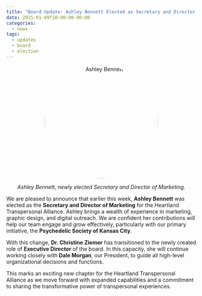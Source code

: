 ```yaml
---
title: "Board Update: Ashley Bennett Elected as Secretary and Director of Marketing"
date: 2025-01-09T10:00:00-06:00
categories:
  - news
tags:
  - updates
  - board
  - election
---
```

<div style="text-align: center;">
  <img src="{{ '/assets/images/ashley-bio.jpg' | relative_url }}" alt="Ashley Bennett" style="border-radius: 50%; width: 300px; height: 300px; object-fit: cover;">
  <p style="text-align: center; font-style: italic;">Ashley Bennett, newly elected Secretary and Director of Marketing.</p>
</div>

We are pleased to announce that earlier this week, **Ashley Bennett** was elected as the **Secretary and Director of Marketing** for the Heartland Transpersonal Alliance. Ashley brings a wealth of experience in marketing, graphic design, and digital outreach. We are confident her contributions will help our team engage and grow effectively, particularly with our primary initiative, the **Psychedelic Society of Kansas City**.

With this change, **Dr. Christine Ziemer** has transitioned to the newly created role of **Executive Director** of the board. In this capacity, she will continue working closely with **Dale Morgan**, our President, to guide all high-level organizational decisions and functions.

This marks an exciting new chapter for the Heartland Transpersonal Alliance as we move forward with expanded capabilities and a commitment to sharing the transformative power of transpersonal experiences.
